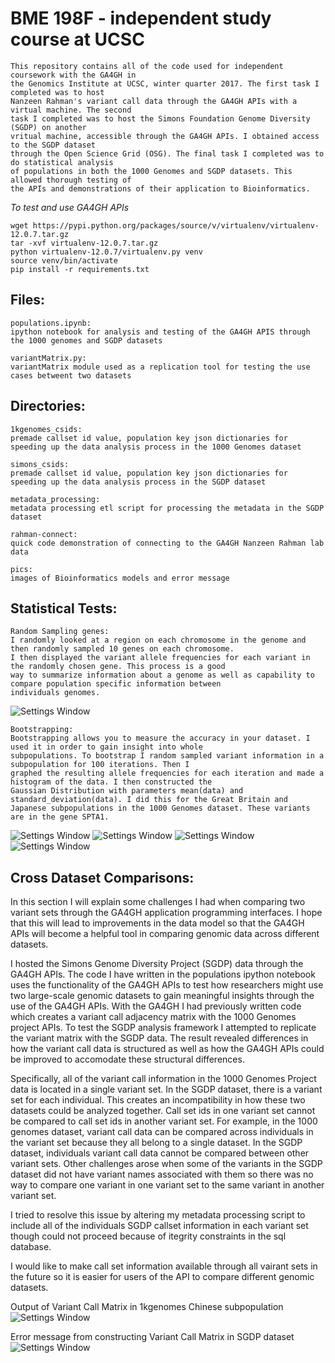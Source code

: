 # BME 198F - independent study course at UCSC

>
	This repository contains all of the code used for independent coursework with the GA4GH in
	the Genomics Institute at UCSC, winter quarter 2017. The first task I completed was to host
	Nanzeen Rahman's variant call data through the GA4GH APIs with a virtual machine. The second 
	task I completed was to host the Simons Foundation Genome Diversity (SGDP) on another 
	vritual machine, accessible through the GA4GH APIs. I obtained access to the SGDP dataset
	through the Open Science Grid (OSG). The final task I completed was to do statistical analysis
	of populations in both the 1000 Genomes and SGDP datasets. This allowed thorough testing of
	the APIs and demonstrations of their application to Bioinformatics.  



*To test and use GA4GH APIs*

```
wget https://pypi.python.org/packages/source/v/virtualenv/virtualenv-12.0.7.tar.gz
tar -xvf virtualenv-12.0.7.tar.gz
python virtualenv-12.0.7/virtualenv.py venv
source venv/bin/activate
pip install -r requirements.txt
```

## Files:
>
	populations.ipynb:
	ipython notebook for analysis and testing of the GA4GH APIS through the 1000 genomes and SGDP datasets

	variantMatrix.py: 
	variantMatrix module used as a replication tool for testing the use cases betweent two datasets
	
## Directories:
>
	1kgenomes_csids:
	premade callset id value, population key json dictionaries for speeding up the data analysis process in the 1000 Genomes dataset

	simons_csids: 
	premade callset id value, population key json dictionaries for speeding up the data analysis process in the SGDP dataset

	metadata_processing:
	metadata processing etl script for processing the metadata in the SGDP dataset

	rahman-connect:
	quick code demonstration of connecting to the GA4GH Nanzeen Rahman lab data

	pics:
	images of Bioinformatics models and error message

## Statistical Tests:
>
	Random Sampling genes:
	I randomly looked at a region on each chromosome in the genome and then randomly sampled 10 genes on each chromosome.
	I then displayed the variant allele frequencies for each variant in the randomly chosen gene. This process is a good 
	way to summarize information about a genome as well as capability to compare population specific information between 
	individuals genomes.

![Settings Window](https://github.com/nishill/BME-198F/blob/master/pics/raw-allele-frequencies.png)

>
	Bootstrapping:
	Bootstrapping allows you to measure the accuracy in your dataset. I used it in order to gain insight into whole 
	subpopulations. To bootstrap I random sampled variant information in a subpopulation for 100 iterations. Then I 
	graphed the resulting allele frequencies for each iteration and made a histogram of the data. I then constructed the 
	Gaussian Distribution with parameters mean(data) and standard_deviation(data). I did this for the Great Britain and 
	Japanese subpopulations in the 1000 Genomes dataset. These variants are in the gene SPTA1.  

![Settings Window](https://github.com/nishill/BME-198F/blob/master/pics/gbr_rv.png)
![Settings Window](https://github.com/nishill/BME-198F/blob/master/pics/jpt_rv.png)
![Settings Window](https://github.com/nishill/BME-198F/blob/master/pics/gbr_cv.png)
![Settings Window](https://github.com/nishill/BME-198F/blob/master/pics/jpt_cv.png)

## Cross Dataset Comparisons:

In this section I will explain some challenges I had when comparing two variant sets through the 
GA4GH application programming interfaces. I hope that this will lead to improvements in the data model
so that the GA4GH APIs will become a helpful tool in comparing genomic data across different datasets. 

I hosted the Simons Genome Diversity Project (SGDP) data through the GA4GH APIs. The code I have written
in the populations ipython notebook uses the functionality of the GA4GH APIs to test how researchers might use
two large-scale genomic datasets to gain meaningful insights through the use of the GA4GH APIs. With the GA4GH I 
had previously written code which creates a variant call adjacency matrix with the 1000 Genomes project APIs. To test
the SGDP analysis framework I attempted to replicate the variant matrix with the SGDP data. The result revealed 
differences in how the variant call data is structured as well as how the GA4GH APIs could be improved to 
accomodate these structural differences.

Specifically, all of the variant call information in the 1000 Genomes Project data is located in a single variant set.
In the SGDP dataset, there is a variant set for each individual. This creates an incompatibility in how these two datasets
could be analyzed together. Call set ids in one variant set cannot be compared to call set ids in another variant set. For example, 
in the 1000 genomes dataset, variant call data can be compared across individuals in the variant set because they all belong 
to a single dataset. In the SGDP dataset, individuals variant call data cannot be compared between other variant sets. Other 
challenges arose when some of the variants in the SGDP dataset did not have variant names associated with them so there was no 
way to compare one variant in one variant set to the same variant in another variant set.  

I tried to resolve this issue by altering my metadata processing script to include all of the individuals SGDP callset information 
in each variant set though could not proceed because of itegrity constraints in the sql database. 

I would like to make call set information available through all vairant sets in the future so it is easier for 
users of the API to compare different genomic datasets. 

Output of Variant Call Matrix in 1kgenomes Chinese subpopulation
![Settings Window](https://github.com/nishill/BME-198F/blob/master/pics/CHSvcm.png) 

Error message from constructing Variant Call Matrix in SGDP dataset
![Settings Window](https://github.com/nishill/BME-198F/blob/master/pics/ga4gh_error.png) 
